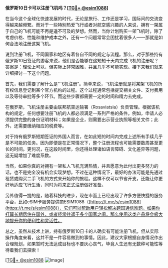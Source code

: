 **俄罗斯10日卡可以注册飞机吗？[[TG💪+ @esim1088](https://t.me/s/esim1088)]**

在当今这个全球化快速发展的时代，无论是旅行、工作还是学习，国际间的交流变得越来越频繁。而对于一些特别热爱飞行或者对航空感兴趣的人来说，拥有一架属于自己的飞机可能不再是遥不可及的梦想。然而，当你计划购买一架飞机时，除了考虑价格、性能和维护成本之外，还有一个问题常常会困扰着很多人——那就是如何合法地注册这架飞机。

说到注册飞机，不同国家和地区有着各自不同的规定与流程。那么，对于那些持有俄罗斯10日签证的游客来说，他们是否能够在这短短十天内完成飞机的注册呢？答案是：理论上可以，但实际上非常困难，并且几乎不可能实现。接下来我们就来详细探讨一下这个问题。

首先，我们需要了解什么是“飞机注册”。简单来说，飞机注册就是将某架飞机的所有权信息登记到某个官方机构的过程。这个过程通常包括提交相关文件、支付费用以及等待审批等多个环节。而这些步骤都需要一定的时间和精力去完成。

在俄罗斯，飞机注册主要由联邦航空运输署（Rosaviatsia）负责管理。根据该机构的规定，任何想要注册飞机的人都必须满足一系列严格的条件。例如，申请人必须提供完整的身份证明材料；如果是企业，则需要出示营业执照等相关文件；此外，还需要缴纳相应的税费等。

对于持有俄罗斯短期签证的外国人而言，在如此短的时间内完成上述所有手续几乎是不可能的任务。因为即便是在正常情况下，整个注册流程也可能需要数周甚至更长的时间。更何况，在这段时间里，你还得处理诸如语言障碍、文化差异等问题，这无疑增加了难度系数。

当然，如果你真的对拥有一架私人飞机充满热情，并且愿意为此付出更多努力的话，也不是完全没有机会实现梦想。不过在这种情况下，最好的办法可能是先通过租赁或购买二手飞机的方式来开始你的旅程。这样不仅可以节省开支，还能让你更好地适应飞行生活，同时为将来正式注册做好准备。

另外值得一提的是，随着科技的进步，现在市面上已经出现了许多方便快捷的服务平台，比如eSIM卡服务提供商ESIM1088（[https://t.me/s/esim1088](https://t.me/s/esim1088)），它们可以帮助用户轻松解决跨国通信难题。如果你打算长期居住在国外，或者经常往返于多个国家之间，那么使用这类产品将会极大地提升你的便利性和灵活性。

总之，虽然从技术上讲，持有俄罗斯10日卡的人确实有可能注册飞机，但从实际操作角度来看，这并不是一件容易做到的事情。因此，建议大家根据自身情况作出合理规划，如果暂时无法达成目标也不要灰心丧气，毕竟人生还有无数种可能性等待着我们去探索！

[[TG💪+ @esim1088](https://t.me/s/esim1088) ![Image](https://i.postimg.cc/4NQfJmqS/Snipaste-2025-05-13-00-14-12.png)]